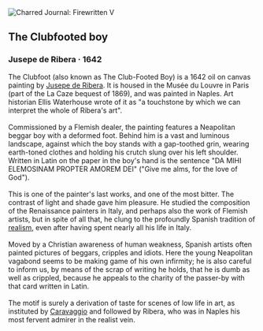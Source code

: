 <div class="artwork-of-the-day">
  <div class="container">
    <div class="img-wrapper">
      <img
        src="https://uploads2.wikiart.org/images/jusepe-de-ribera/the-clubfooted-boy-1642.jpg!Large.jpg"
        alt="Charred Journal: Firewritten V" />
    </div>
    <div class="artwork-detail">
      <div class="artwork-origin"> 
        <h2 class="artwork-name">The Clubfooted boy</h2>
        <h3 class="artist">
          Jusepe de Ribera
                    ·  1642
        </h3>
      </div>
      <p class="description">
        <span class="artwork-description-text ng-binding" ng-bind-html="viewModel.ArtworkOfTheDay.Description | unsafe">The Clubfoot (also known as The Club-Footed Boy) is a 1642 oil on canvas painting by <a target="_blank" href="/en/jusepe-de-ribera">Jusepe de Ribera</a>. It is housed in the Musée du Louvre in Paris (part of the La Caze bequest of 1869), and was painted in Naples. Art historian Ellis Waterhouse wrote of it as "a touchstone by which we can interpret the whole of Ribera's art".
<br>
<br>Commissioned by a Flemish dealer, the painting features a Neapolitan beggar boy with a deformed foot. Behind him is a vast and luminous landscape, against which the boy stands with a gap-toothed grin, wearing earth-toned clothes and holding his crutch slung over his left shoulder. Written in Latin on the paper in the boy's hand is the sentence "DA MIHI ELEMOSINAM PROPTER AMOREM DEI" ("Give me alms, for the love of God").
<br>
<br>This is one of the painter's last works, and one of the most bitter. The contrast of light and shade gave him pleasure. He studied the composition of the Renaissance painters in Italy, and perhaps also the work of Flemish artists, but in spite of all that, he clung to the profoundly Spanish tradition of <a target="_blank" href="/en/artists-by-art-movement/naturalism">realism</a>, even after having spent nearly all his life in Italy.
<br>
<br>Moved by a Christian awareness of human weakness, Spanish artists often painted pictures of beggars, cripples and idiots. Here the young Neapolitan vagabond seems to be making game of his own infirmity; he is also careful to inform us, by means of the scrap of writing he holds, that he is dumb as well as crippled, because he appeals to the charity of the passer-by with that card written in Latin.
<br>
<br>The motif is surely a derivation of taste for scenes of low life in art, as instituted by <a target="_blank" href="/en/caravaggio">Caravaggio</a> and followed by Ribera, who was in Naples his most fervent admirer in the realist vein.</span>
                        <div class="text-shadow-container" ng-show="showShadow" style=""></div>
      </p>
    </div>
  </div>

</div>
